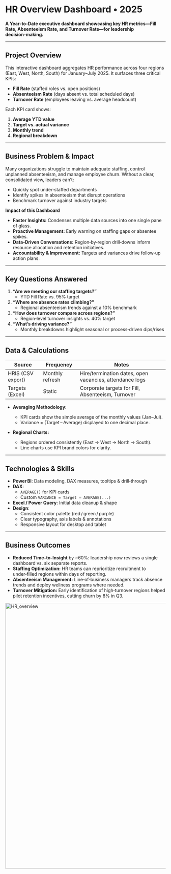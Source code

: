 # HR Overview Dashboard • 2025

**A Year‑to‑Date executive dashboard showcasing key HR metrics—Fill Rate, Absenteeism Rate, and Turnover Rate—for leadership decision‑making.**

---

## Project Overview

This interactive dashboard aggregates HR performance across four regions (East, West, North, South) for January–July 2025. It surfaces three critical KPIs:

- **Fill Rate** (staffed roles vs. open positions)  
- **Absenteeism Rate** (days absent vs. total scheduled days)  
- **Turnover Rate** (employees leaving vs. average headcount)  

Each KPI card shows:  
1. **Average YTD value**  
2. **Target vs. actual variance**  
3. **Monthly trend**  
4. **Regional breakdown**

---

## Business Problem & Impact

Many organizations struggle to maintain adequate staffing, control unplanned absenteeism, and manage employee churn. Without a clear, consolidated view, leaders can’t:

- Quickly spot under‑staffed departments  
- Identify spikes in absenteeism that disrupt operations  
- Benchmark turnover against industry targets  

**Impact of this Dashboard**  
- **Faster Insights:** Condenses multiple data sources into one single pane of glass.  
- **Proactive Management:** Early warning on staffing gaps or absentee spikes.  
- **Data‑Driven Conversations:** Region‑by‑region drill‑downs inform resource allocation and retention initiatives.  
- **Accountability & Improvement:** Targets and variances drive follow‑up action plans.

---

## Key Questions Answered

1. **“Are we meeting our staffing targets?”**  
   - YTD Fill Rate vs. 95% target  
2. **“Where are absence rates climbing?”**  
   - Regional absenteeism trends against a 10% benchmark  
3. **“How does turnover compare across regions?”**  
   - Region‑level turnover insights vs. 40% target  
4. **“What’s driving variance?”**  
   - Monthly breakdowns highlight seasonal or process‑driven dips/rises  

---

## Data & Calculations

| Source           | Frequency      | Notes                                                |
|------------------|----------------|------------------------------------------------------|
| HRIS (CSV export)| Monthly refresh| Hire/termination dates, open vacancies, attendance logs |
| Targets (Excel)  | Static         | Corporate targets for Fill, Absenteeism, Turnover    |

- **Averaging Methodology:**  
  - KPI cards show the simple average of the monthly values (Jan–Jul).  
  - Variance = (Target – Average) displayed to one decimal place.  

- **Regional Charts:**  
  - Regions ordered consistently (East → West → North → South).  
  - Line charts use KPI brand colors for clarity.

---

## Technologies & Skills

- **Power BI**: Data modeling, DAX measures, tooltips & drill‑through  
- **DAX**:  
  - `AVERAGE()` for KPI cards  
  - Custom `VARIANCE = Target – AVERAGE(...)`  
- **Excel / Power Query**: Initial data cleanup & shape  
- **Design**:  
  - Consistent color palette (red / green / purple)  
  - Clear typography, axis labels & annotations  
  - Responsive layout for desktop and tablet

---

## Business Outcomes

- **Reduced Time-to-Insight** by ~60%: leadership now reviews a single dashboard vs. six separate reports.  
- **Staffing Optimization:** HR teams can reprioritize recruitment to under‑filled regions within days of reporting.  
- **Absenteeism Management:** Line‑of‑business managers track absence trends and deploy wellness programs where needed.  
- **Turnover Mitigation:** Early identification of high‑turnover regions helped pilot retention incentives, cutting churn by 8% in Q3.


<img width="1484" height="831" alt="HR_overview" src="https://github.com/user-attachments/assets/77537991-22ca-4261-9fe5-aa5e19e7e808" />


